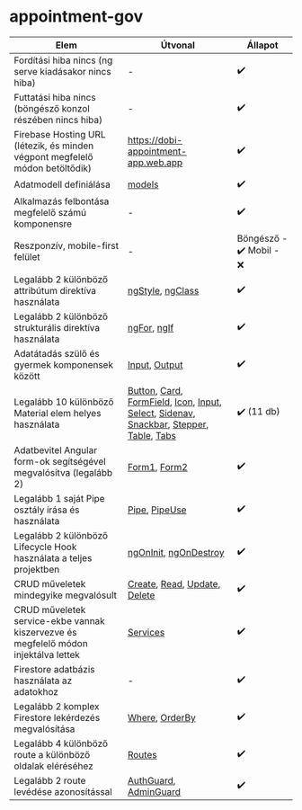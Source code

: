 # appointment-gov

| Elem | Útvonal | Állapot |
|------|---------|------------|
| Fordítási hiba nincs (ng serve kiadásakor nincs hiba) | - | :heavy_check_mark: |
| Futtatási hiba nincs (böngésző konzol részében nincs hiba)| - | :heavy_check_mark: |
| Firebase Hosting URL (létezik, és minden végpont megfelelő módon betöltődik) | https://dobi-appointment-app.web.app | :heavy_check_mark: |
| Adatmodell definiálása | [models] | :heavy_check_mark: |
| Alkalmazás felbontása megfelelő számú komponensre | - | :heavy_check_mark: |
| Reszponzív, mobile-first felület | - | Böngésző - :heavy_check_mark: Mobil - :x: |
| Legalább 2 különböző attribútum direktíva használata | [ngStyle], [ngClass] | :heavy_check_mark: |
| Legalább 2 különböző strukturális direktíva használata | [ngFor], [ngIf] | :heavy_check_mark: |
| Adatátadás szülő és gyermek komponensek között | [Input], [Output] | :heavy_check_mark: |
| Legalább 10 különböző Material elem helyes használata | [Button], [Card], [FormField], [Icon], [Input], [Select], [Sidenav], [Snackbar], [Stepper], [Table], [Tabs] | :heavy_check_mark: (11 db) |
| Adatbevitel Angular form-ok segítségével megvalósítva (legalább 2) | [Form1], [Form2] | :heavy_check_mark: |
| Legalább 1 saját Pipe osztály írása és használata | [Pipe], [PipeUse] | :heavy_check_mark: |
| Legalább 2 különböző Lifecycle Hook használata a teljes projektben | [ngOnInit], [ngOnDestroy] | :heavy_check_mark: |
| CRUD műveletek mindegyike megvalósult | [Create], [Read], [Update], [Delete] | :heavy_check_mark: |
| CRUD műveletek service-ekbe vannak kiszervezve és megfelelő módon injektálva lettek | [Services] | :heavy_check_mark: |
| Firestore adatbázis használata az adatokhoz | - | :heavy_check_mark: |
| Legalább 2 komplex Firestore lekérdezés megvalósítása | [Where], [OrderBy] | :heavy_check_mark: |
| Legalább 4 különböző route a különböző oldalak eléréséhez | [Routes] | :heavy_check_mark: |
| Legalább 2 route levédése azonosítással | [AuthGuard], [AdminGuard] | :heavy_check_mark: |


[models]: appointment-app/src/app/shared/model
[ngStyle]: appointment-app/src/app/shared/components/calendar/calendar.component.html#L6
[ngClass]: appointment-app/src/app/shared/components/calendar/calendar.component.html#L27
[ngFor]: appointment-app/src/app/shared/components/calendar/calendar.component.html#L7
[ngIf]: appointment-app/src/app/pages/login/login.component.html#L13
[Input]: appointment-app/src/app/shared/components/navbar/navbar.component.ts#L17
[Output]: appointment-app/src/app/shared/components/calendar/calendar.component.ts#L40
[Button]: appointment-app/src/app/pages/login/login.component.html#L26
[Card]: appointment-app/src/app/pages/register/register.component.html#3
[FormField]: appointment-app/src/app/pages/login/login.component.html#10
[Icon]: appointment-app/src/app/shared/components/user-list/user-list.component.html#L58
[Input]: appointment-app/src/app/pages/register/register.component.html#10
[Select]: appointment-app/src/app/pages/book/book.component.html#L11
[Sidenav]: appointment-app/src/app/app.component.html#L2
[Snackbar]: appointment-app/src/app/shared/components/user-list/user-list.component.ts#L93
[Stepper]: appointment-app/src/app/pages/book/book.component.html#L1
[Table]: appointment-app/src/app/shared/components/user-list/user-list.component.ts#L1
[Tabs]: appointment-app/src/app/pages/admin/admin.component.html#L1
[Form1]: appointment-app/src/app/pages/login/login.component.html#L2
[ngOnInit]: appointment-app/src/app/shared/components/appointment-list/appointment-list.component.ts#L65
[ngOnDestroy]: appointment-app/src/app/shared/components/appointment-list/appointment-list.component.ts#L81
[Form2]: appointment-app/src/app/pages/register/register.component.html#L2
[Pipe]: appointment-app/src/app/shared/pipes
[PipeUse]: appointment-app/src/app/shared/components/calendar/calendar.component.html#L11
[Create]: appointment-app/src/app/shared/services/appointment.service.ts#L13
[Read]: appointment-app/src/app/shared/services/appointment.service.ts#L18
[Update]: appointment-app/src/app/shared/services/user.service.ts#L25
[Delete]: appointment-app/src/app/shared/services/user.service.ts#L29
[Services]: appointment-app/src/app/shared/services
[Where]: appointment-app/src/app/shared/services/appointment.service.ts#L27
[OrderBy]: appointment-app/src/app/shared/services/appointment.service.ts#L19
[Routes]: appointment-app/src/app/app.routes.ts
[AuthGuard]: appointment-app/src/app/app.routes.ts#L24
[AdminGuard]: appointment-app/src/app/app.routes.ts#L34
